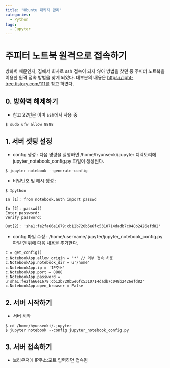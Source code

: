 ```yaml
---
title: "Ubuntu 패키지 관리"
categories:
  - Python
tags:
  - Jupyter
---
```



# 주피터 노트북 원격으로 접속하기

방화벽 때문인지, 집에서 회사로 ssh 접속이 되지 않아 방법을 찾던 중 주피터 노트북을 이용한 원격 접속 방법을 찾게 되었다. 대부분의 내용은 https://light-tree.tistory.com/111를 참고 하였다. 

## 0. 방화벽 해제하기

- 참고 22번은 이미 ssh에서 사용 중

```
$ sudo ufw allow 8888
```

## 1. 서버 셋팅 설정

- config 생성 : 다음 명령을 실행하면 /home/hyunseoki/.jupyter 디렉토리에 jupyter_notebook_config.py 파일이 생성된다.

```
$ jupyter notebook --generate-config
```

- 비밀번호 및 해시 생성 :

```
$ Ipython

In [1]: from notebook.auth import passwd                                        

In [2]: passwd()                                                                
Enter password: 
Verify password: 

Out[2]: 'sha1:fe2fa66e1679:cb12b720b5e6fc5310714dadb7c048b2426efd82'

```

- config 파일 수정 : /home/username/.jupyter/jupyter_notebook_config.py 파일 맨 위에 다음 내용을 추가한다.

```
c = get_config()
c.NotebookApp.allow_origin = '*' // 외부 접속 허용
c.NotebookApp.notebook_dir = u'/home' 
c.NotebookApp.ip = 'IP주소'
c.NotebookApp.port = 8888
c.NotebookApp.password = u'sha1:fe2fa66e1679:cb12b720b5e6fc5310714dadb7c048b2426efd82'
c.NotebookApp.open_browser = False
```

## 2. 서버 시작하기

- 서버 시작

```
$ cd /home/hyunseoki/.jupyter
$ jupyter notebook --config jupyter_notebook_config.py
```

## 3. 서버 접속하기

- 브라우저에 IP주소:포트 입력하면 접속됨
